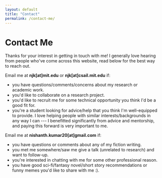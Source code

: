 ```yaml
---
layout: default
title: "Contact"
permalink: /contact-me/
---
```

# Contact Me

Thanks for your interest in getting in touch with me! I generally love hearing from people who've come across this website, read below for the best way to reach out.

Email me at **njk[at]mit.edu** or **njk[at]csail.mit.edu** if:
- you have questions/comments/concerns about my research or academic work.
- you'd like to collaborate on a research project.
- you'd like to recruit me for some technical opportunity you think I'd be a good fit for.
- you're a student looking for advice/help that you think I'm well-equipped to provide. I love helping people with similar interests/backgrounds in any way I can --- I benefitted significantly from advice and mentorship, and paying this forward is very important to me.

Email me at **nishanth.kumar20[at]gmail.com** if:
- you have questions or comments about any of my fiction writing.
- you met me somewhere/saw me give a talk (unrelated to research) and want to follow-up.
- you're interested in chatting with me for some other professional reason.
- you have good sci-fi/fantasy novel/short story recommendations or funny memes you'd like to share with me :).